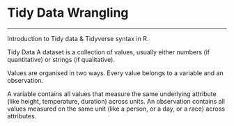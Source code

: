 # Tidy Data Wrangling

------------------------------------------------------------------------

Introduction to Tidy data & Tidyverse syntax in R.

Tidy Data
A dataset is a collection of values, usually either numbers (if quantitative) or strings (if qualitative).

Values are organised in two ways. Every value belongs to a variable and an observation.

A variable contains all values that measure the same underlying attribute (like height, temperature, duration) across units. An observation contains all values measured on the same unit (like a person, or a day, or a race) across attributes.


